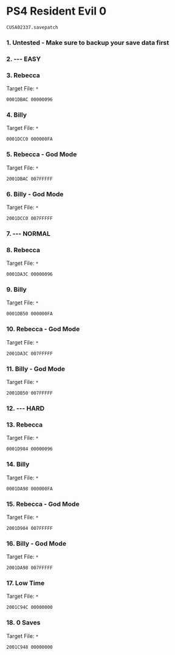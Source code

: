 # PS4 Resident Evil 0

`CUSA02337.savepatch`

### 1. Untested - Make sure to backup your save data first
### 2. --- EASY
### 3. Rebecca

Target File: `*`

```
0001DBAC 00000096
```

### 4. Billy

Target File: `*`

```
0001DCC0 000000FA
```

### 5. Rebecca - God Mode

Target File: `*`

```
2001DBAC 007FFFFF
```

### 6. Billy - God Mode

Target File: `*`

```
2001DCC0 007FFFFF
```

### 7. --- NORMAL
### 8. Rebecca

Target File: `*`

```
0001DA3C 00000096
```

### 9. Billy

Target File: `*`

```
0001DB50 000000FA
```

### 10. Rebecca - God Mode

Target File: `*`

```
2001DA3C 007FFFFF
```

### 11. Billy - God Mode

Target File: `*`

```
2001DB50 007FFFFF
```

### 12. --- HARD
### 13. Rebecca

Target File: `*`

```
0001D984 00000096
```

### 14. Billy

Target File: `*`

```
0001DA98 000000FA
```

### 15. Rebecca - God Mode

Target File: `*`

```
2001D984 007FFFFF
```

### 16. Billy - God Mode

Target File: `*`

```
2001DA98 007FFFFF
```

### 17. Low Time

Target File: `*`

```
2001C94C 00000000
```

### 18. 0 Saves

Target File: `*`

```
2001C948 00000000
```

